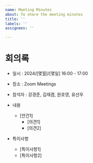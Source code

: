 ```yaml
---
name: Meeting Minutes
about: To share the meeting minutes
title: ''
labels: ''
assignees: ''

---
```


# 회의록

* 일시 : 2024/[몇월]/[몇일] 16:00 - 17:00
* 장소 : Zoom Meetings
* 참석자 : 강경준, 김재겸, 원호영, 유선우

* 내용
   - [안건1]
     - [의견1]
     - [의견2]
* 특이사항
   - [특이사항1]
   - [특이사항2]

